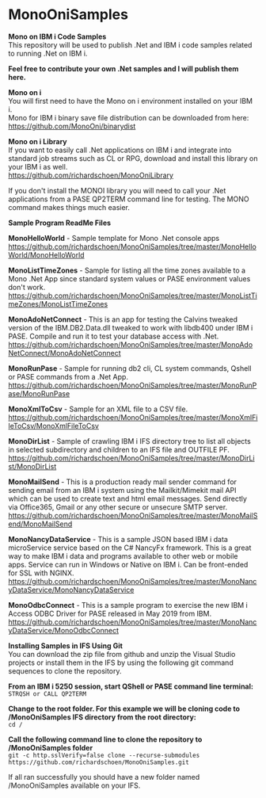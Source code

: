 # MonoOniSamples

**Mono on IBM i Code Samples**<br>
This repository will be used to publish .Net and IBM i code samples related to running .Net on IBM i.<br>

**Feel free to contribute your own .Net samples and I will publish them here.**<br>

**Mono on i**<br>
You will first need to have the Mono on i environment installed on your IBM i.<br>
Mono for IBM i binary save file distribution can be downloaded from here:<br>
https://github.com/MonoOni/binarydist

**Mono on i Library**<br>
If you want to easily call .Net applications on IBM i and integrate into standard job streams such as CL or RPG, download and install this library on your IBM i as well.<br>
https://github.com/richardschoen/MonoOniLibrary

If you don't install the MONOI library you will need to call your .Net applications from a PASE QP2TERM command line for testing. The MONO command makes things much easier.<br>

**Sample Program ReadMe Files**<br>

**MonoHelloWorld** - Sample template for Mono .Net console apps<br>
https://github.com/richardschoen/MonoOniSamples/tree/master/MonoHelloWorld/MonoHelloWorld

**MonoListTimeZones** - Sample for listing all the time zones available to a Mono .Net App since standard system values or PASE environment values don't work.<br> 
https://github.com/richardschoen/MonoOniSamples/tree/master/MonoListTimeZones/MonoListTimeZones

**MonoAdoNetConnect** -  This is an app for testing the Calvins tweaked version of the IBM.DB2.Data.dll tweaked to work with libdb400 under IBM i PASE. Compile and run it to test your database access with .Net.<br>
https://github.com/richardschoen/MonoOniSamples/tree/master/MonoAdoNetConnect/MonoAdoNetConnect

**MonoRunPase** - Sample for running db2 cli, CL system commands, Qshell or PASE commands from a .Net App.<br> 
https://github.com/richardschoen/MonoOniSamples/tree/master/MonoRunPase/MonoRunPase

**MonoXmlToCsv** - Sample for an XML file to a CSV file.<br> 
https://github.com/richardschoen/MonoOniSamples/tree/master/MonoXmlFileToCsv/MonoXmlFileToCsv

**MonoDirList** - Sample of crawling IBM i IFS directory tree to list all objects in selected subdirectory and children to an IFS file and OUTFILE PF.<br>
https://github.com/richardschoen/MonoOniSamples/tree/master/MonoDirList/MonoDirList

**MonoMailSend** -  This is a production ready mail sender command for sending email from an IBM i system using the Mailkit/Mimekit mail API which can be used to create text and html email messages. Send directly via Office365, Gmail or any other secure or unsecure SMTP server.<br>
https://github.com/richardschoen/MonoOniSamples/tree/master/MonoMailSend/MonoMailSend

**MonoNancyDataService** -  This is a sample JSON based IBM i data microService service based on the C# NancyFx framework. This is a great way to make IBM i data and programs available to other web or mobile apps. Service can run in Windows or Native on IBM i. Can be front-ended for SSL with NGINX.<br>
https://github.com/richardschoen/MonoOniSamples/tree/master/MonoNancyDataService/MonoNancyDataService

**MonoOdbcConnect** -  This is a sample program to exercise the new IBM i Access ODBC Driver for PASE released in May 2019 from IBM.
https://github.com/richardschoen/MonoOniSamples/tree/master/MonoNancyDataService/MonoOdbcConnect

**Installing Samples in IFS Using Git**<br>
You can download the zip file from github and unzip the Visual Studio projects or install them in the IFS by using the following git command sequences to clone the repository.<br>

**From an IBM i 5250 session, start QShell or PASE command line terminal:**<br>
`STRQSH or CALL QP2TERM`

**Change to the root folder. For this example we will be cloning code to /MonoOniSamples IFS directory from the root directory:**<br>
`cd /`

**Call the following command line to clone the repository to /MonoOniSamples folder**<br>
`git -c http.sslVerify=false clone --recurse-submodules https://github.com/richardschoen/MonoOniSamples.git`

If all ran successfully you should have a new folder named /MonoOniSamples available on your IFS.<br>
 